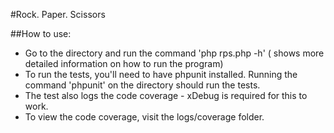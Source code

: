 #Rock. Paper. Scissors

##How to use:

* Go to the directory and run the command \'php rps.php \-h\' ( shows more detailed information on how to run the program)
* To run the tests, you\'ll need to have phpunit installed. Running the command \'phpunit\' on the directory should run the tests.
* The test also logs the code coverage - xDebug is required for this to work.
* To view the code coverage, visit the logs/coverage folder.